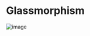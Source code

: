 # Glassmorphism

![image](https://github.com/vitalspace/glassmorphism/assets/29004070/0b6c6011-8f13-4c5f-a28b-8042d5734735)
